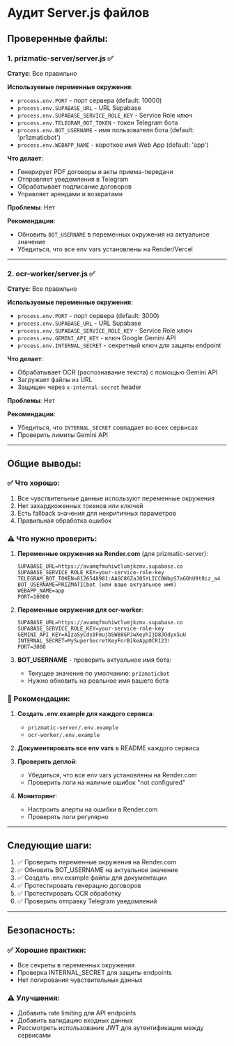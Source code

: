 # Аудит Server.js файлов

## Проверенные файлы:

### 1. prizmatic-server/server.js ✅

**Статус**: Все правильно

**Используемые переменные окружения**:
- `process.env.PORT` - порт сервера (default: 10000)
- `process.env.SUPABASE_URL` - URL Supabase
- `process.env.SUPABASE_SERVICE_ROLE_KEY` - Service Role ключ
- `process.env.TELEGRAM_BOT_TOKEN` - токен Telegram бота
- `process.env.BOT_USERNAME` - имя пользователя бота (default: 'pr1zmaticbot')
- `process.env.WEBAPP_NAME` - короткое имя Web App (default: 'app')

**Что делает**:
- Генерирует PDF договоры и акты приема-передачи
- Отправляет уведомления в Telegram
- Обрабатывает подписание договоров
- Управляет арендами и возвратами

**Проблемы**: Нет

**Рекомендации**:
- Обновить `BOT_USERNAME` в переменных окружения на актуальное значение
- Убедиться, что все env vars установлены на Render/Vercel

---

### 2. ocr-worker/server.js ✅

**Статус**: Все правильно

**Используемые переменные окружения**:
- `process.env.PORT` - порт сервера (default: 3000)
- `process.env.SUPABASE_URL` - URL Supabase
- `process.env.SUPABASE_SERVICE_ROLE_KEY` - Service Role ключ
- `process.env.GEMINI_API_KEY` - ключ Google Gemini API
- `process.env.INTERNAL_SECRET` - секретный ключ для защиты endpoint

**Что делает**:
- Обрабатывает OCR (распознавание текста) с помощью Gemini API
- Загружает файлы из URL
- Защищен через `x-internal-secret` header

**Проблемы**: Нет

**Рекомендации**:
- Убедиться, что `INTERNAL_SECRET` совпадает во всех сервисах
- Проверить лимиты Gemini API

---

## Общие выводы:

### ✅ Что хорошо:
1. Все чувствительные данные используют переменные окружения
2. Нет захардкоженных токенов или ключей
3. Есть fallback значения для некритичных параметров
4. Правильная обработка ошибок

### ⚠️ Что нужно проверить:

1. **Переменные окружения на Render.com** (для prizmatic-server):
   ```
   SUPABASE_URL=https://avamqfmuhiwtlumjkzmv.supabase.co
   SUPABASE_SERVICE_ROLE_KEY=your-service-role-key
   TELEGRAM_BOT_TOKEN=8126548981:AAGC86ZaJ0SYLICC0WbpS7aGOhU9t8iz_a4
   BOT_USERNAME=PRIZMATICbot (или ваше актуальное имя)
   WEBAPP_NAME=app
   PORT=10000
   ```

2. **Переменные окружения для ocr-worker**:
   ```
   SUPABASE_URL=https://avamqfmuhiwtlumjkzmv.supabase.co
   SUPABASE_SERVICE_ROLE_KEY=your-service-role-key
   GEMINI_API_KEY=AIzaSyCds0FmujbSW88GPJwXeyhIjD8JOdyx5uU
   INTERNAL_SECRET=MySuperSecretKeyForBikeAppOCR123!
   PORT=3000
   ```

3. **BOT_USERNAME** - проверить актуальное имя бота:
   - Текущее значение по умолчанию: `pr1zmaticbot`
   - Нужно обновить на реальное имя вашего бота

### 📝 Рекомендации:

1. **Создать .env.example для каждого сервиса**:
   - `prizmatic-server/.env.example`
   - `ocr-worker/.env.example`

2. **Документировать все env vars** в README каждого сервиса

3. **Проверить деплой**:
   - Убедиться, что все env vars установлены на Render.com
   - Проверить логи на наличие ошибок "not configured"

4. **Мониторинг**:
   - Настроить алерты на ошибки в Render.com
   - Проверять логи регулярно

---

## Следующие шаги:

1. ✅ Проверить переменные окружения на Render.com
2. ✅ Обновить BOT_USERNAME на актуальное значение
3. ✅ Создать .env.example файлы для документации
4. ✅ Протестировать генерацию договоров
5. ✅ Протестировать OCR обработку
6. ✅ Проверить отправку Telegram уведомлений

---

## Безопасность:

### ✅ Хорошие практики:
- Все секреты в переменных окружения
- Проверка INTERNAL_SECRET для защиты endpoints
- Нет логирования чувствительных данных

### ⚠️ Улучшения:
- Добавить rate limiting для API endpoints
- Добавить валидацию входных данных
- Рассмотреть использование JWT для аутентификации между сервисами
